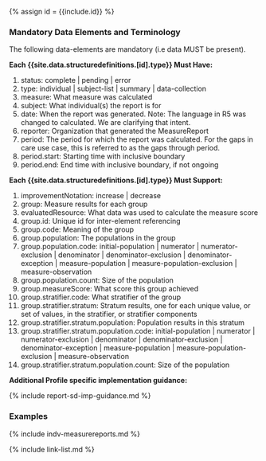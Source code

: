 {% assign id = {{include.id}} %}
<!--Begin Generated Intro Tag (DO NOT REMOVE)-->
### Mandatory Data Elements and Terminology
The following data-elements are mandatory (i.e data MUST be present).

**Each {{site.data.structuredefinitions.[id].type}} Must Have:**
1. status: complete \| pending \| error
2. type: individual \| subject-list \| summary \| data-collection
3. measure: What measure was calculated
4. subject: What individual(s) the report is for
5. date: When the report was generated. Note: The language in R5 was changed to calculated.  We are clarifying that intent.
6. reporter: Organization that generated the MeasureReport
7. period: The period for which the report was calculated. For the gaps in care use case, this is referred to as the gaps through period.
8. period.start: Starting time with inclusive boundary
9. period.end: End time with inclusive boundary, if not ongoing

**Each {{site.data.structuredefinitions.[id].type}} Must Support:**
1. improvementNotation: increase \| decrease
2. group: Measure results for each group
3. evaluatedResource: What data was used to calculate the measure score
4. group.id: Unique id for inter-element referencing
5. group.code: Meaning of the group
6. group.population: The populations in the group
7. group.population.code: initial-population \| numerator \| numerator-exclusion \| denominator \| denominator-exclusion \| denominator-exception \| measure-population \| measure-population-exclusion \| measure-observation
8. group.population.count: Size of the population
9. group.measureScore: What score this group achieved
10. group.stratifier.code: What stratifier of the group
11. group.stratifier.stratum: Stratum results, one for each unique value, or set of values, in the stratifier, or stratifier components
12. group.stratifier.stratum.population: Population results in this stratum
13. group.stratifier.stratum.population.code: initial-population \| numerator \| numerator-exclusion \| denominator \| denominator-exclusion \| denominator-exception \| measure-population \| measure-population-exclusion \| measure-observation
14. group.stratifier.stratum.population.count: Size of the population

<!--End Generated Intro (DO NOT REMOVE)-->



**Additional Profile specific implementation guidance:**

{% include report-sd-imp-guidance.md %}

### Examples

{% include indv-measurereports.md %}

{% include link-list.md %}
